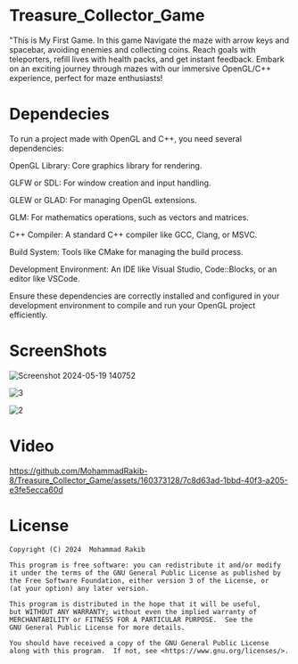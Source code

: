 # Treasure_Collector_Game
"This is My First Game. In this game Navigate the maze with arrow keys and spacebar, avoiding enemies and collecting coins. Reach goals with teleporters, refill lives with health packs, and get instant feedback. Embark on an exciting journey through mazes with our immersive OpenGL/C++ experience, perfect for maze enthusiasts!

# Dependecies
To run a project made with OpenGL and C++, you need several dependencies:

OpenGL Library: Core graphics library for rendering.

GLFW or SDL: For window creation and input handling.

GLEW or GLAD: For managing OpenGL extensions.

GLM: For mathematics operations, such as vectors and matrices.

C++ Compiler: A standard C++ compiler like GCC, Clang, or MSVC.

Build System: Tools like CMake for managing the build process.

Development Environment: An IDE like Visual Studio, Code::Blocks, or an editor like VSCode.

Ensure these dependencies are correctly installed and configured in your development environment to compile and run your OpenGL project efficiently.

# ScreenShots

![Screenshot 2024-05-19 140752](https://github.com/MohammadRakib-8/Treasure_Collector_Game/assets/160373128/2fad8fb3-8dca-4151-9f0d-be603a4cff8e)

![3](https://github.com/MohammadRakib-8/Treasure_Collector_Game/assets/160373128/cb97cabc-c2e2-41df-a0e4-f09d789f2073)

![2](https://github.com/MohammadRakib-8/Treasure_Collector_Game/assets/160373128/88cabb98-318d-4513-b5b8-f00fb7fb05f7)


# Video

https://github.com/MohammadRakib-8/Treasure_Collector_Game/assets/160373128/7c8d63ad-1bbd-40f3-a205-e3fe5ecca60d

# License
    Copyright (C) 2024  Mohammad Rakib

    This program is free software: you can redistribute it and/or modify
    it under the terms of the GNU General Public License as published by
    the Free Software Foundation, either version 3 of the License, or
    (at your option) any later version.

    This program is distributed in the hope that it will be useful,
    but WITHOUT ANY WARRANTY; without even the implied warranty of
    MERCHANTABILITY or FITNESS FOR A PARTICULAR PURPOSE.  See the
    GNU General Public License for more details.

    You should have received a copy of the GNU General Public License
    along with this program.  If not, see <https://www.gnu.org/licenses/>.


